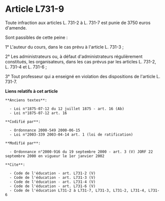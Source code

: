 # Article L731-9

Toute infraction aux articles L. 731-2 à L. 731-7 est punie de 3750 euros d'amende.

Sont passibles de cette peine :

1° L'auteur du cours, dans le cas prévu à l'article L. 731-3 ;

2° Les administrateurs ou, à défaut d'administrateurs régulièrement constitués, les organisateurs, dans les cas prévus par
les articles L. 731-2, L. 731-4 et L. 731-6 ;

3° Tout professeur qui a enseigné en violation des dispositions de l'article L. 731-7.

**Liens relatifs à cet article**

	**Anciens textes**:

	  - Loi n°1875-07-12 du 12 juillet 1875 - art. 16 (Ab)
	  - Loi n°1875-07-12 art. 16

	**Codifié par**:

	  - Ordonnance 2000-549 2000-06-15
	  - Loi n°2003-339 2003-04-14 art. 1 (loi de ratification)

	**Modifié par**:

	  - Ordonnance n°2000-916 du 19 septembre 2000 - art. 3 (V) JORF 22 septembre 2000 en vigueur le 1er janvier 2002

	**Cite**:

	  - Code de l'éducation - art. L731-2 (V)
	  - Code de l'éducation - art. L731-3 (V)
	  - Code de l'éducation - art. L731-4 (V)
	  - Code de l'éducation - art. L731-6 (V)
	  - Code de l'éducation L731-2 à L731-7, L731-3, L731-2, L731-4, L731-6
